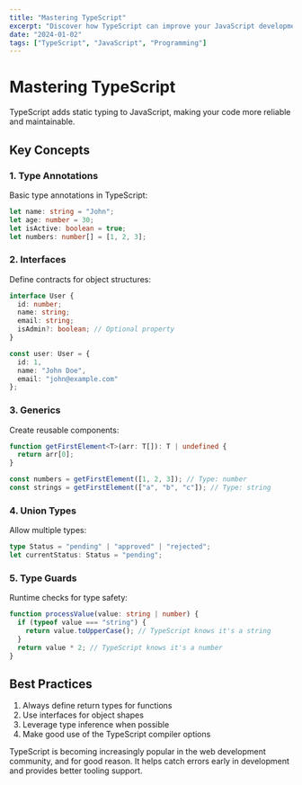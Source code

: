 ```yaml
---
title: "Mastering TypeScript"
excerpt: "Discover how TypeScript can improve your JavaScript development experience."
date: "2024-01-02"
tags: ["TypeScript", "JavaScript", "Programming"]
---
```


# Mastering TypeScript

TypeScript adds static typing to JavaScript, making your code more reliable and maintainable.

## Key Concepts

### 1. Type Annotations
Basic type annotations in TypeScript:

```typescript
let name: string = "John";
let age: number = 30;
let isActive: boolean = true;
let numbers: number[] = [1, 2, 3];
```

### 2. Interfaces
Define contracts for object structures:

```typescript
interface User {
  id: number;
  name: string;
  email: string;
  isAdmin?: boolean; // Optional property
}

const user: User = {
  id: 1,
  name: "John Doe",
  email: "john@example.com"
};
```

### 3. Generics
Create reusable components:

```typescript
function getFirstElement<T>(arr: T[]): T | undefined {
  return arr[0];
}

const numbers = getFirstElement([1, 2, 3]); // Type: number
const strings = getFirstElement(["a", "b", "c"]); // Type: string
```

### 4. Union Types
Allow multiple types:

```typescript
type Status = "pending" | "approved" | "rejected";
let currentStatus: Status = "pending";
```

### 5. Type Guards
Runtime checks for type safety:

```typescript
function processValue(value: string | number) {
  if (typeof value === "string") {
    return value.toUpperCase(); // TypeScript knows it's a string
  }
  return value * 2; // TypeScript knows it's a number
}
```

## Best Practices

1. Always define return types for functions
2. Use interfaces for object shapes
3. Leverage type inference when possible
4. Make good use of the TypeScript compiler options

TypeScript is becoming increasingly popular in the web development community, and for good reason. It helps catch errors early in development and provides better tooling support. 